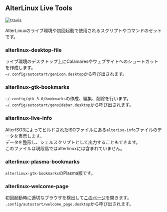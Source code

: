 ## AlterLinux Live Tools
![travis](https://img.shields.io/travis/com/Fascodenet/fascode-live-tools?style=flat-square)

AlterLinuxのライブ環境や初回起動で使用されるスクリプトやコマンドのセットです。

### alterlinux-desktop-file
ライブ環境のデスクトップ上にCalamaresやウェブサイトへのショートカットを作成します。  
`~/.config/autostart/genicon.desktop`から呼び出されます。  

### alterlinux-gtk-bookmarks
`~/.config/gtk-3.0/bookmarks`の作成、編集、削除を行います。  
`~/.config/autostart/gensidebar.desktop`から呼び出されます。  

### alterlinux-live-info
AlterISO3によってビルドされたISOファイルにある`alteriso-info`ファイルのデータを表示します。  
データを整形し、シェルスクリプトとして出力することもできます。  
このファイルは現段階ではalterlinuxには含まれていません。  

### alterlinux-plasma-bookmarks
`alterlinux-gtk-bookmarks`のPlasma版です。

### alterlinux-welcome-page
初回起動時に適切なブラウザを検出して[このページ](https://alter.fascode.net/alter-welcome.php)を開きます。  
`.config/autostart/welcome_page.desktop`から呼び出されます。  
